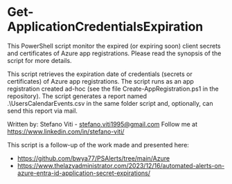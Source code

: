 # Get-ApplicationCredentialsExpiration
This PowerShell script monitor the expired (or expiring soon) client secrets and certificates of Azure app registrations. Please read the synopsis of the script for more details.

This script retrieves the expiration date of credentials (secrets or certificates) of Azure app registrations. The script runs as an app registration created ad-hoc (see the file Create-AppRegistration.ps1 in the repository). The script generates a report named .\UsersCalendarEvents.csv in the same folder script and, optionally, can send this report via mail.

Written by: Stefano Viti - stefano.viti1995@gmail.com
Follow me at https://www.linkedin.com/in/stefano-viti/

This script is a follow-up of the work made and presented here:
- https://github.com/bwya77/PSAlerts/tree/main/Azure
- https://www.thelazyadministrator.com/2023/12/16/automated-alerts-on-azure-entra-id-application-secret-expirations/
